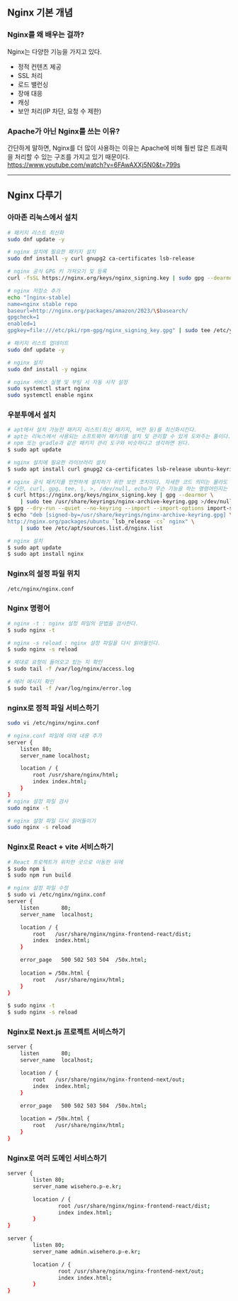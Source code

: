 ## Nginx 기본 개념

### Nginx를 왜 배우는 걸까?

Nginx는 다양한 기능을 가지고 있다.

- 정적 컨텐츠 제공
- SSL 처리
- 로드 밸런싱
- 장애 대응
- 캐싱
- 보안 처리(IP 차단, 요청 수 제한)


### Apache가 아닌 Nginx를 쓰는 이유?
간단하게 말하면, Nginx를 더 많이 사용하는 이유는 Apache에 비해 훨씬 많은 트래픽을 처리할 수 있는 구조를 가지고 있기 때문이다.  
https://www.youtube.com/watch?v=6FAwAXXj5N0&t=799s

---

## Nginx 다루기

### 아마존 리눅스에서 설치
```bash
# 패키지 리스트 최신화
sudo dnf update -y

# nginx 설치에 필요한 패키지 설치
sudo dnf install -y curl gnupg2 ca-certificates lsb-release

# nginx 공식 GPG 키 가져오기 및 등록
curl -fsSL https://nginx.org/keys/nginx_signing.key | sudo gpg --dearmor -o /etc/pki/rpm-gpg/nginx_signing_key.gpg

# nginx 저장소 추가
echo "[nginx-stable]
name=nginx stable repo
baseurl=http://nginx.org/packages/amazon/2023/\$basearch/
gpgcheck=1
enabled=1
gpgkey=file:///etc/pki/rpm-gpg/nginx_signing_key.gpg" | sudo tee /etc/yum.repos.d/nginx.repo

# 패키지 리스트 업데이트
sudo dnf update -y

# nginx 설치
sudo dnf install -y nginx

# nginx 서비스 실행 및 부팅 시 자동 시작 설정
sudo systemctl start nginx
sudo systemctl enable nginx
```

### 우분투에서 설치
```bash
# apt에서 설치 가능한 패키지 리스트(최신 패키지, 버전 등)를 최신화시킨다.
# apt는 리눅스에서 사용되는 소프트웨어 패키지를 설치 및 관리할 수 있게 도와주는 툴이다.
# npm 또는 gradle과 같은 패키지 관리 도구와 비슷하다고 생각하면 된다. 
$ sudo apt update

# nginx 설치에 필요한 라이브러리 설치
$ sudo apt install curl gnupg2 ca-certificates lsb-release ubuntu-keyring

# nginx 공식 패키지를 안전하게 설치하기 위한 보안 조치이다. 자세한 코드 의미는 몰라도 된다. 
# 다만, curl, gpg, tee, |, >, /dev/null, echo가 무슨 기능을 하는 명령어인지는 정리해두자. 
$ curl https://nginx.org/keys/nginx_signing.key | gpg --dearmor \
    | sudo tee /usr/share/keyrings/nginx-archive-keyring.gpg >/dev/null
$ gpg --dry-run --quiet --no-keyring --import --import-options import-show /usr/share/keyrings/nginx-archive-keyring.gpg
$ echo "deb [signed-by=/usr/share/keyrings/nginx-archive-keyring.gpg] \
http://nginx.org/packages/ubuntu `lsb_release -cs` nginx" \
    | sudo tee /etc/apt/sources.list.d/nginx.list

# nginx 설치
$ sudo apt update
$ sudo apt install nginx
```

### Nginx의 설정 파일 위치
```bash
/etc/nginx/nginx.conf
```

### Nginx 명령어
```bash
# nginx -t : nginx 설정 파일의 문법을 검사한다.
$ sudo nginx -t 

# nginx -s reload : nginx 설정 파일을 다시 읽어들인다.
$ sudo nginx -s reload

# 제대로 요청이 들어오고 있는 지 확인
$ sudo tail -f /var/log/nginx/access.log

# 에러 메시지 확인
$ sudo tail -f /var/log/nginx/error.log
```

### nginx로 정적 파일 서비스하기 
```bash
sudo vi /etc/nginx/nginx.conf

# nginx.conf 파일에 아래 내용 추가
server {
    listen 80;
    server_name localhost;

    location / {
        root /usr/share/nginx/html;
        index index.html;
    }
}
# nginx 설정 파일 검사
sudo nginx -t

# nginx 설정 파일 다시 읽어들이기
sudo nginx -s reload
```

### Nginx로 React + vite 서비스하기
```bash
# React 프로젝트가 위치한 곳으로 이동한 뒤에
$ sudo npm i 
$ sudo npm run build

# nginx 설정 파일 수정
$ sudo vi /etc/nginx/nginx.conf
server {
    listen       80; 
    server_name  localhost;

    location / {
        root   /usr/share/nginx/nginx-frontend-react/dist;
        index  index.html;
    }

    error_page   500 502 503 504  /50x.html;
    
    location = /50x.html {
        root   /usr/share/nginx/html;
    }
}

$ sudo nginx -t
$ sudo nginx -s reload
```

### Nginx로 Next.js 프로젝트 서비스하기
```bash
server {
    listen       80; 
    server_name  localhost;

    location / {
        root   /usr/share/nginx/nginx-frontend-next/out;
        index  index.html;
    }

    error_page   500 502 503 504  /50x.html;
    
    location = /50x.html {
        root   /usr/share/nginx/html;
    }
}
```
### Nginx로 여러 도메인 서비스하기
```bash
server {
        listen 80;
        server_name wisehero.p-e.kr;

        location / {
                root /usr/share/nginx/nginx-frontend-react/dist;
                index index.html;
        }
}

server {
        listen 80;
        server_name admin.wisehero.p-e.kr;

        location / {
                root /usr/share/nginx/nginx-frontend-next/out;
                index index.html;
        }
}
```